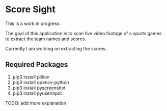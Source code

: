 # Score Sight

This is a work in progress.

The goal of this application is to scan live video footage of a sports games to extract the team names and scores.

Currently I am working on extracting the scores.

Required Packages
------------------------------

1. pip3 install pillow
2. pip3 install opencv-python
3. pip3 install pyscreenshot
4. pip3 install pyuserinput

TODO: add more explanation
